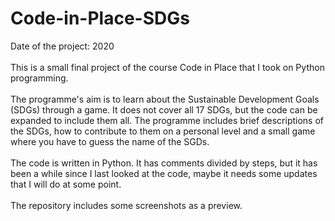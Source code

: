# Code-in-Place-SDGs
Date of the project: 2020 <br>
<br>
This is a small final project of the course Code in Place that I took on Python programming.<br>
<br>
The programme's aim is to learn about the Sustainable Development Goals (SDGs) through a game. It does not cover all 17 SDGs, but the code can be expanded to include them all. The programme includes brief descriptions of the SDGs, how to contribute to them on a personal level and a small game where you have to guess the name of the SGDs. <br>
<br>
The code is written in Python. It has comments divided by steps, but it has been a while since I last looked at the code, maybe it needs some updates that I will do at some point. <br> 
<br>
The repository includes some screenshots as a preview.
